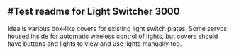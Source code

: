 #Test readme for Light Switcher 3000
---
Idea is various box-like covers for existing light switch plates. 
Some servos housed inside for automatic wireless control of lights,
but covers should have buttons and lights to view and use lights 
manually too.